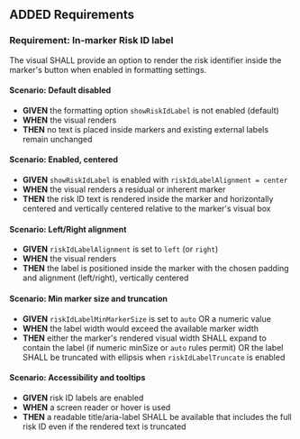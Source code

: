 ## ADDED Requirements

### Requirement: In-marker Risk ID label
The visual SHALL provide an option to render the risk identifier inside the marker's button when enabled in formatting settings.

#### Scenario: Default disabled
- **GIVEN** the formatting option `showRiskIdLabel` is not enabled (default)
- **WHEN** the visual renders
- **THEN** no text is placed inside markers and existing external labels remain unchanged

#### Scenario: Enabled, centered
- **GIVEN** `showRiskIdLabel` is enabled with `riskIdLabelAlignment = center`
- **WHEN** the visual renders a residual or inherent marker
- **THEN** the risk ID text is rendered inside the marker and horizontally centered and vertically centered relative to the marker's visual box

#### Scenario: Left/Right alignment
- **GIVEN** `riskIdLabelAlignment` is set to `left` (or `right`)
- **WHEN** the visual renders
- **THEN** the label is positioned inside the marker with the chosen padding and alignment (left/right), vertically centered

#### Scenario: Min marker size and truncation
- **GIVEN** `riskIdLabelMinMarkerSize` is set to `auto` OR a numeric value
- **WHEN** the label width would exceed the available marker width
- **THEN** either the marker's rendered visual width SHALL expand to contain the label (if numeric minSize or `auto` rules permit) OR the label SHALL be truncated with ellipsis when `riskIdLabelTruncate` is enabled

#### Scenario: Accessibility and tooltips
- **GIVEN** risk ID labels are enabled
- **WHEN** a screen reader or hover is used
- **THEN** a readable title/aria-label SHALL be available that includes the full risk ID even if the rendered text is truncated
